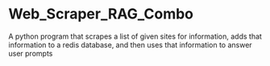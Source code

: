 # Web_Scraper_RAG_Combo
A python program that scrapes a list of given sites for information, adds that information to a redis database, and then uses that information to answer user prompts
